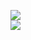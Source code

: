 [![](https://img.shields.io/badge/Made%20With-Github%20Spray-lightgrey.svg?style=for-the-badge&logo=github)](https://github.com/Annihil/github-spray#11707)  
[![](https://i.imgur.com/2DrTn0Z.gif)](https://github.com/Annihil/github-spray)